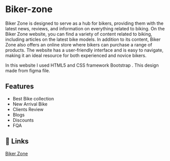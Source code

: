 # Biker-zone

Biker Zone is designed to serve as a hub for bikers, providing them with the latest news, reviews, and information on everything related to biking. On the Biker Zone website, you can find a variety of content related to biking, including articles on the latest bike models. In addition to its content, Biker Zone also offers an online store where bikers can purchase a range of products. The website has a user-friendly interface and is easy to navigate, making it an ideal resource for both experienced and novice bikers.

In this website I used HTML5 and CSS framework Bootstrap . This design made from figma file.


## Features

- Best Bike collection
- New Arrival Bike
- Clients Review
- Blogs
- Discounts
- FQA

## 🔗 Links

[Biker Zone](https://habibaferdausi.github.io/bike-zone/)
